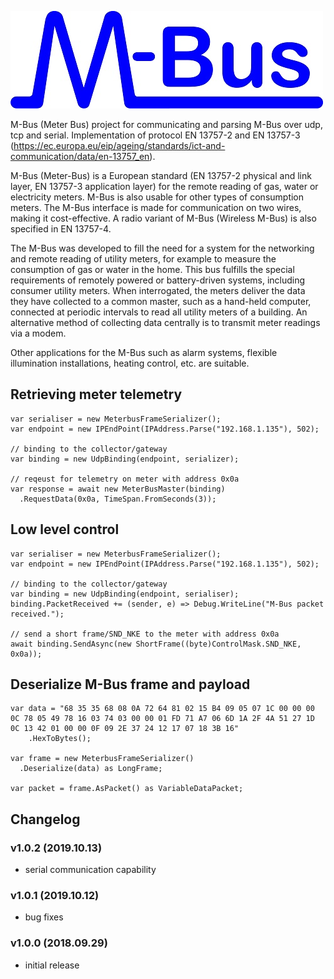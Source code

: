 ![record screenshot](MBusLogo240.jpg)

M-Bus (Meter Bus) project for communicating and parsing M-Bus over udp, tcp and serial. Implementation of protocol EN 13757-2 and EN 13757-3 (https://ec.europa.eu/eip/ageing/standards/ict-and-communication/data/en-13757_en). 

M-Bus (Meter-Bus) is a European standard (EN 13757-2 physical and link layer, EN 13757-3 application layer) for the remote reading of gas, water or electricity meters. M-Bus is also usable for other types of consumption meters. The M-Bus interface is made for communication on two wires, making it cost-effective. A radio variant of M-Bus (Wireless M-Bus) is also specified in EN 13757-4.

The M-Bus was developed to fill the need for a system for the networking and remote reading of utility meters, for example to measure the consumption of gas or water in the home. This bus fulfills the special requirements of remotely powered or battery-driven systems, including consumer utility meters. When interrogated, the meters deliver the data they have collected to a common master, such as a hand-held computer, connected at periodic intervals to read all utility meters of a building. An alternative method of collecting data centrally is to transmit meter readings via a modem.

Other applications for the M-Bus such as alarm systems, flexible illumination installations, heating control, etc. are suitable.

## Retrieving meter telemetry

```
var serialiser = new MeterbusFrameSerializer();
var endpoint = new IPEndPoint(IPAddress.Parse("192.168.1.135"), 502);

// binding to the collector/gateway
var binding = new UdpBinding(endpoint, serializer);

// reqeust for telemetry on meter with address 0x0a
var response = await new MeterBusMaster(binding)
  .RequestData(0x0a, TimeSpan.FromSeconds(3));
```

## Low level control

```
var serialiser = new MeterbusFrameSerializer();
var endpoint = new IPEndPoint(IPAddress.Parse("192.168.1.135"), 502);

// binding to the collector/gateway
var binding = new UdpBinding(endpoint, serialiser);
binding.PacketReceived += (sender, e) => Debug.WriteLine("M-Bus packet received.");
    
// send a short frame/SND_NKE to the meter with address 0x0a
await binding.SendAsync(new ShortFrame((byte)ControlMask.SND_NKE, 0x0a));
```

## Deserialize M-Bus frame and payload

```
var data = "68 35 35 68 08 0A 72 64 81 02 15 B4 09 05 07 1C 00 00 00 0C 78 05 49 78 16 03 74 03 00 00 01 FD 71 A7 06 6D 1A 2F 4A 51 27 1D 0C 13 42 01 00 00 0F 09 2E 37 24 12 17 07 18 3B 16"
    .HexToBytes();

var frame = new MeterbusFrameSerializer()
  .Deserialize(data) as LongFrame;

var packet = frame.AsPacket() as VariableDataPacket;
```

## Changelog

### v1.0.2 (2019.10.13)
* serial communication capability

### v1.0.1 (2019.10.12)
* bug fixes

### v1.0.0 (2018.09.29)
* initial release

